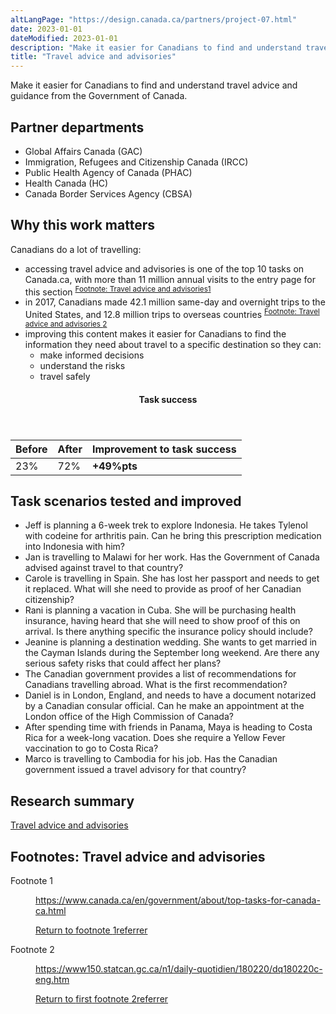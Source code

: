 ```yaml
---
altLangPage: "https://design.canada.ca/partners/project-07.html"
date: 2023-01-01
dateModified: 2023-01-01
description: "Make it easier for Canadians to find and understand travel advice and guidance from the Government of Canada."
title: "Travel advice and advisories"
---
```

<p>Make it easier for Canadians to find and understand travel advice and guidance from the Government of Canada.</p>
<h2>Partner departments</h2>
<ul>
  <li>Global Affairs Canada (GAC)</li>
  <li>Immigration, Refugees and Citizenship Canada (IRCC)</li>
  <li>Public Health Agency of Canada (PHAC)</li>
  <li>Health Canada (HC)</li>
  <li>Canada Border Services Agency (CBSA)</li>
</ul>
<h2>Why this work matters</h2>
<p>Canadians do a lot of travelling: </p>
<ul>
  <li>accessing travel advice and advisories is one of the top 10 tasks on Canada.ca, with more than 11 million annual visits to the entry page for this section <sup id="fn1-rf"><a class="fn-lnk" href="#fn1"><span class="wb-inv">Footnote: Travel advice and advisories</span>1</a></sup> </li>
  <li>in 2017, Canadians made 42.1 million same-day and overnight trips to the United States, and 12.8 million trips to overseas countries <sup id="fn2-rf"><a class="fn-lnk" href="#fn2"><span class="wb-inv">Footnote: Travel advice and advisories </span>2</a></sup> </li>
  <li>improving this content makes it easier for Canadians to find the information they need about travel to a specific destination so they can:
    <ul>
      <li>make informed decisions</li>
      <li>understand the risks</li>
      <li>travel safely</li>
    </ul>
  </li>
</ul>
<div class="row mrgn-tp-lg mrgn-bttm-lg">
  <div class="col-md-8">
    <div class="panel panel-success">
      <header class="panel-heading">
        <h4 class="panel-title text-center">Task success</h4>
      </header>
      <table class="table">
        <thead>
          <tr style="">
            <th scope="col" class="col-md-3">Before</th>
            <th scope="col" class="col-md-3">After</th>
            <th scope="col" class="col-md-6">Improvement to task success</th>
          </tr>
        </thead>
        <tbody>
          <tr>
            <td class="table-smnum">23%</td>
            <td class="table-smnum">72%</td>
            <td class="table-smnum"><span class="text-success"><strong>+49%pts</strong></span></td>
          </tr>
        </tbody>
      </table>
    </div>
  </div>
</div>
<h2>Task scenarios tested and improved</h2>
<ul class="lst-spcd">
  <li>Jeff is planning a 6-week trek to explore Indonesia. He takes Tylenol with codeine for arthritis pain. Can he bring this prescription medication into Indonesia with him?</li>
  <li>Jan is travelling to Malawi for her work. Has the Government of Canada advised against travel to that country?</li>
  <li>Carole is travelling in Spain. She has lost her passport and needs to get it replaced. What will she need to provide as proof of her Canadian citizenship?</li>
  <li>Rani is planning a vacation in Cuba. She will be purchasing health insurance, having heard that she will need to show proof of this on arrival. Is there anything specific the insurance policy should include?</li>
  <li>Jeanine is planning a destination wedding. She wants to get married in the Cayman Islands during the September long weekend. Are there any serious safety risks that could affect her plans?</li>
  <li>The Canadian government provides a list of recommendations for Canadians travelling abroad. What is the first recommendation?</li>
  <li>Daniel is in London, England, and needs to have a document notarized by a Canadian consular official. Can he make an appointment at the London office of the High Commission of Canada?</li>
  <li>After spending time with friends in Panama, Maya is heading to Costa Rica for a week-long vacation. Does she require a Yellow Fever vaccination to go to Costa Rica?</li>
  <li>Marco is travelling to Cambodia for his job. Has the Canadian government issued a travel advisory for that country?</li>
</ul>
<h2>Research summary</h2>
<p><a href="https://blog.canada.ca/research-summaries/travel-advice-research-summary.html">Travel advice and advisories</a></p>
<aside class="wb-fnote" role="note">
  <h2 class="wb-inv" id="fn-travel">Footnotes: Travel advice and advisories</h2>
  <dl>
    <dt>Footnote 1</dt>
    <dd id="fn1">
      <p><a href="https://www.canada.ca/en/government/about/top-tasks-for-canada-ca.html">https://www.canada.ca/en/government/about/top-tasks-for-canada-ca.html</a></p>
      <p class="fn-rtn"><a href="#fn1-rf"><span class="wb-inv">Return to footnote </span>1<span class="wb-inv">referrer</span></a></p>
    </dd>
    <dt>Footnote 2</dt>
    <dd id="fn2">
      <p><a href="https://www150.statcan.gc.ca/n1/daily-quotidien/180220/dq180220c-eng.htm">https://www150.statcan.gc.ca/n1/daily-quotidien/180220/dq180220c-eng.htm</a></p>
      <p class="fn-rtn"><a href="#fn2-1-rf"><span class="wb-inv">Return to <span>first</span> footnote</span> 2<span class="wb-inv">referrer</span></a></p>
    </dd>
  </dl>
</aside>
